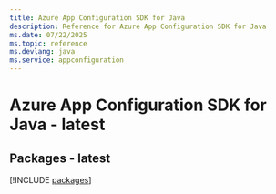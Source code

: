 ```yaml
---
title: Azure App Configuration SDK for Java
description: Reference for Azure App Configuration SDK for Java
ms.date: 07/22/2025
ms.topic: reference
ms.devlang: java
ms.service: appconfiguration
---
```

# Azure App Configuration SDK for Java - latest
## Packages - latest
[!INCLUDE [packages](app-configuration-index.md)]